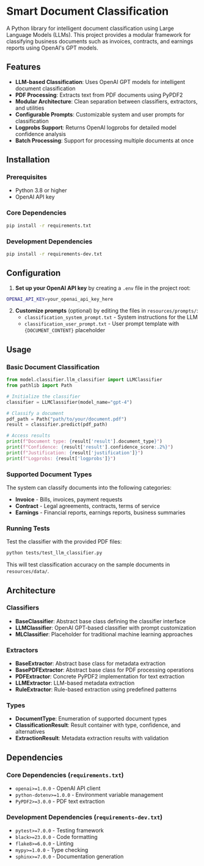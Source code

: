 # Smart Document Classification

A Python library for intelligent document classification using Large Language Models (LLMs). This project provides a modular framework for classifying business documents such as invoices, contracts, and earnings reports using OpenAI's GPT models.

## Features

- **LLM-based Classification**: Uses OpenAI GPT models for intelligent document classification
- **PDF Processing**: Extracts text from PDF documents using PyPDF2
- **Modular Architecture**: Clean separation between classifiers, extractors, and utilities
- **Configurable Prompts**: Customizable system and user prompts for classification
- **Logprobs Support**: Returns OpenAI logprobs for detailed model confidence analysis
- **Batch Processing**: Support for processing multiple documents at once

## Installation

### Prerequisites

- Python 3.8 or higher
- OpenAI API key

### Core Dependencies

```bash
pip install -r requirements.txt
```

### Development Dependencies

```bash
pip install -r requirements-dev.txt
```

## Configuration

1. **Set up your OpenAI API key** by creating a `.env` file in the project root:

```bash
OPENAI_API_KEY=your_openai_api_key_here
```

2. **Customize prompts** (optional) by editing the files in `resources/prompts/`:
   - `classification_system_prompt.txt` - System instructions for the LLM
   - `classification_user_prompt.txt` - User prompt template with `{DOCUMENT_CONTENT}` placeholder

## Usage

### Basic Document Classification

```python
from model.classifier.llm_classifier import LLMClassifier
from pathlib import Path

# Initialize the classifier
classifier = LLMClassifier(model_name="gpt-4")

# Classify a document
pdf_path = Path("path/to/your/document.pdf")
result = classifier.predict(pdf_path)

# Access results
print(f"Document type: {result['result'].document_type}")
print(f"Confidence: {result['result'].confidence_score:.2%}")
print(f"Justification: {result['justification']}")
print(f"Logprobs: {result['logprobs']}")
```

### Supported Document Types

The system can classify documents into the following categories:

- **Invoice** - Bills, invoices, payment requests
- **Contract** - Legal agreements, contracts, terms of service
- **Earnings** - Financial reports, earnings reports, business summaries

### Running Tests

Test the classifier with the provided PDF files:

```bash
python tests/test_llm_classifier.py
```

This will test classification accuracy on the sample documents in `resources/data/`.

## Architecture

### Classifiers

- **BaseClassifier**: Abstract base class defining the classifier interface
- **LLMClassifier**: OpenAI GPT-based classifier with prompt customization
- **MLClassifier**: Placeholder for traditional machine learning approaches

### Extractors

- **BaseExtractor**: Abstract base class for metadata extraction
- **BasePDFExtractor**: Abstract base class for PDF processing operations
- **PDFExtractor**: Concrete PyPDF2 implementation for text extraction
- **LLMExtractor**: LLM-based metadata extraction
- **RuleExtractor**: Rule-based extraction using predefined patterns

### Types

- **DocumentType**: Enumeration of supported document types
- **ClassificationResult**: Result container with type, confidence, and alternatives
- **ExtractionResult**: Metadata extraction results with validation

## Dependencies

### Core Dependencies (`requirements.txt`)
- `openai>=1.0.0` - OpenAI API client
- `python-dotenv>=1.0.0` - Environment variable management
- `PyPDF2>=3.0.0` - PDF text extraction

### Development Dependencies (`requirements-dev.txt`)
- `pytest>=7.0.0` - Testing framework
- `black>=23.0.0` - Code formatting
- `flake8>=6.0.0` - Linting
- `mypy>=1.0.0` - Type checking
- `sphinx>=7.0.0` - Documentation generation